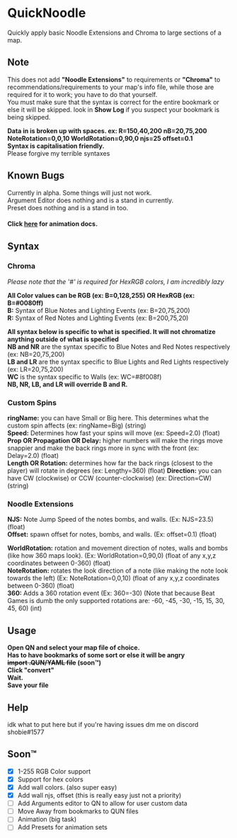 # QuickNoodle
Quickly apply basic Noodle Extensions and Chroma to large sections of a map.
## Note
This does not add **"Noodle Extensions"** to requirements or **"Chroma"** to recommendations/requirements to your map's info file, while those are required for it to work; you have to do that yourself.<br>
You must make sure that the syntax is correct for the entire bookmark or else it will be skipped. look in **Show Log** if you suspect your bookmark is being skipped.<br>

**Data in is broken up with spaces. ex: R=150,40,200 nB=20,75,200 NoteRotation=0,0,10 WorldRotation=0,90,0 njs=25 offset=0.1**<br>
**Syntax is capitalisation friendly.**<br>
Please forgive my terrible syntaxes<br>
## Known Bugs
Currently in alpha. Some things will just not work.<br>
Argument Editor does nothing and is a stand in currently.<br>
Preset does nothing and is a stand in too.<br>
#### Click [here](https://github.com/ShibeGuy/QuickNoodle/blob/master/AnimationDocs.md) for animation docs.
## Syntax
### Chroma
*Please note that the '#' is required for HexRGB colors, I am incredibly lazy*<br>

**All Color values can be RGB (ex: B=0,128,255) OR HexRGB (ex: B=#0080ff)**<br>
**B:** Syntax of Blue Notes and Lighting Events (ex: B=20,75,200)<br>
**R:** Syntax of Red Notes and Lighting Events (ex: B=200,75,20)<br>

**All syntax below is specific to what is specified. It will not chromatize anything outside of what is specified**<br>
**NB and NR** are the syntax specific to Blue Notes and Red Notes respectively (ex: NB=20,75,200)<br>
**LB and LR** are the syntax specific to Blue Lights and Red Lights respectively (ex: LR=20,75,200)<br>
**WC** is the syntax specific to Walls (ex: WC=#8f008f)<br>
**NB, NR, LB, and LR will override B and R.**<br>

### Custom Spins
**ringName:** you can have Small or Big here. This determines what the custom spin affects (ex: ringName=Big) (string)<br>
**Speed:** Determines how fast your spins will move (ex: Speed=2.0) (float)<br>
**Prop OR Propagation OR Delay:** higher numbers will make the rings move snappier and make the back rings more in sync with the front (ex: Delay=2.0) (float)<br>
**Length OR Rotation:** determines how far the back rings (closest to the player) will rotate in degrees (ex: Lengthy=360) (float)
**Direction:** you can have CW (clockwise) or CCW (counter-clockwise) (ex: Direction=CW) (string)<br>

### Noodle Extensions
**NJS:** Note Jump Speed of the notes bombs, and walls. (Ex: NJS=23.5) (float)<br>
**Offset:** spawn offset for notes, bombs, and walls. (Ex: offset=0.1) (float)<br>

**WorldRotation:** rotation and movement direction of notes, walls and bombs (like how 360 maps look). (Ex: WorldRotation=0,90,0) (float of any x,y,z coordinates between 0-360) (float)<br>
**NoteRotation:** rotates the look direction of a note (like making the note look towards the left) (Ex: NoteRotation=0,0,10) (float of any x,y,z coordinates between 0-360) (float)<br>
**360:** Adds a 360 rotation event  (Ex: 360=-30) (Note that because Beat Games is dumb the only supported rotations are: -60, -45, -30, -15, 15, 30, 45, 60) (int)<br>

## Usage
**Open QN and select your map file of choice.**<br>
**Has to have bookmarks of some sort or else it will be angry**<br>
**~~import .QUN/YAML file~~ (soon™)**<br>
**Click "convert"**<br>
**Wait.**<br>
**Save your file**<br>

## Help
idk what to put here but if you're having issues dm me on discord shobie#1577
## Soon™
- [x] 1-255 RGB Color support
- [x] Support for hex colors
- [x] Add wall colors. (also super easy)
- [x] Add wall njs, offset (this is really easy just not a priority)
- [ ] Add Arguments editor to QN to allow for user custom data
- [ ] Move Away from bookmarks to QUN files
- [ ] Animation (big task)
- [ ] Add Presets for animation sets

